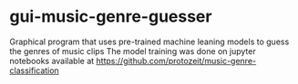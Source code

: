# gui-music-genre-guesser
Graphical program that uses pre-trained machine leaning models to guess the genres of music clips
The model training was done on jupyter notebooks available at https://github.com/protozeit/music-genre-classification
